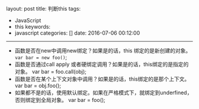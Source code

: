 layout: post
title: 判断this
tags:
  - JavaScript
  - this
keywords:
  - javascript
categories: []
date: 2016-07-06 00:12:00
---
* 函数是否在new中调用new绑定？如果是的话，this 绑定的是新创建的对象。`var bar = new foo()`;
* 函数是否通过call apply 或者硬绑定调用？如果是的话，this绑定的是指定的对象。 var bar = foo.call(obj);
* 函数是否在某个上下文对象中调用？如果是的话，this绑定的是那个上下文。var bar = obj.foo();
* 如果都不是的话，使用默认绑定。如果在严格模式下，就绑定到underfined，否则绑定到全局对象。 var bar = foo();
